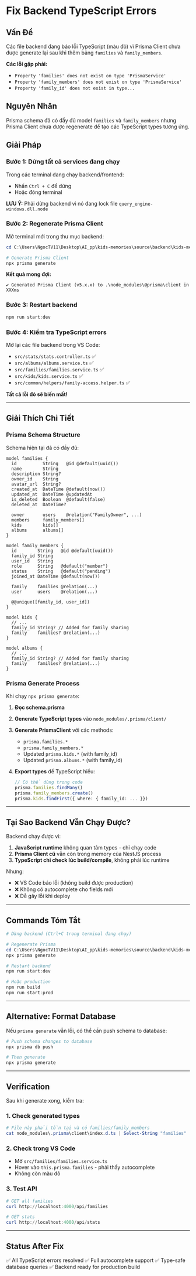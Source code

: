 # Fix Backend TypeScript Errors

## Vấn Đề

Các file backend đang báo lỗi TypeScript (màu đỏ) vì Prisma Client chưa được generate lại sau khi thêm bảng `families` và `family_members`.

**Các lỗi gặp phải:**
- `Property 'families' does not exist on type 'PrismaService'`
- `Property 'family_members' does not exist on type 'PrismaService'`
- `Property 'family_id' does not exist in type...`

## Nguyên Nhân

Prisma schema đã có đầy đủ model `families` và `family_members` nhưng Prisma Client chưa được regenerate để tạo các TypeScript types tương ứng.

## Giải Pháp

### Bước 1: Dừng tất cả services đang chạy

Trong các terminal đang chạy backend/frontend:
- Nhấn `Ctrl + C` để dừng
- Hoặc đóng terminal

**LƯU Ý:** Phải dừng backend vì nó đang lock file `query_engine-windows.dll.node`

### Bước 2: Regenerate Prisma Client

Mở terminal mới trong thư mục backend:

```powershell
cd C:\Users\NgocTV11\Desktop\AI_pp\kids-memories\source\backend\kids-memories-api

# Generate Prisma Client
npx prisma generate
```

**Kết quả mong đợi:**
```
✔ Generated Prisma Client (v5.x.x) to .\node_modules\@prisma\client in XXXms
```

### Bước 3: Restart backend

```powershell
npm run start:dev
```

### Bước 4: Kiểm tra TypeScript errors

Mở lại các file backend trong VS Code:
- `src/stats/stats.controller.ts` ✅
- `src/albums/albums.service.ts` ✅
- `src/families/families.service.ts` ✅
- `src/kids/kids.service.ts` ✅
- `src/common/helpers/family-access.helper.ts` ✅

**Tất cả lỗi đỏ sẽ biến mất!**

---

## Giải Thích Chi Tiết

### Prisma Schema Structure

Schema hiện tại đã có đầy đủ:

```prisma
model families {
  id          String   @id @default(uuid())
  name        String
  description String?
  owner_id    String
  avatar_url  String?
  created_at  DateTime @default(now())
  updated_at  DateTime @updatedAt
  is_deleted  Boolean  @default(false)
  deleted_at  DateTime?
  
  owner       users    @relation("FamilyOwner", ...)
  members     family_members[]
  kids        kids[]
  albums      albums[]
}

model family_members {
  id        String   @id @default(uuid())
  family_id String
  user_id   String
  role      String   @default("member")
  status    String   @default("pending")
  joined_at DateTime @default(now())
  
  family    families @relation(...)
  user      users    @relation(...)
  
  @@unique([family_id, user_id])
}

model kids {
  // ...
  family_id String? // Added for family sharing
  family    families? @relation(...)
}

model albums {
  // ...
  family_id String? // Added for family sharing
  family    families? @relation(...)
}
```

### Prisma Generate Process

Khi chạy `npx prisma generate`:

1. **Đọc schema.prisma**
2. **Generate TypeScript types** vào `node_modules/.prisma/client/`
3. **Generate PrismaClient** với các methods:
   - `prisma.families.*`
   - `prisma.family_members.*`
   - Updated `prisma.kids.*` (with family_id)
   - Updated `prisma.albums.*` (with family_id)

4. **Export types** để TypeScript hiểu:
   ```typescript
   // Có thể dùng trong code
   prisma.families.findMany()
   prisma.family_members.create()
   prisma.kids.findFirst({ where: { family_id: ... }})
   ```

---

## Tại Sao Backend Vẫn Chạy Được?

Backend chạy được vì:
1. **JavaScript runtime** không quan tâm types - chỉ chạy code
2. **Prisma Client cũ** vẫn còn trong memory của NestJS process
3. **TypeScript chỉ check lúc build/compile**, không phải lúc runtime

Nhưng:
- ❌ VS Code báo lỗi (không build được production)
- ❌ Không có autocomplete cho fields mới
- ❌ Dễ gây lỗi khi deploy

---

## Commands Tóm Tắt

```powershell
# Dừng backend (Ctrl+C trong terminal đang chạy)

# Regenerate Prisma
cd C:\Users\NgocTV11\Desktop\AI_pp\kids-memories\source\backend\kids-memories-api
npx prisma generate

# Restart backend
npm run start:dev

# Hoặc production
npm run build
npm run start:prod
```

---

## Alternative: Format Database

Nếu `prisma generate` vẫn lỗi, có thể cần push schema to database:

```powershell
# Push schema changes to database
npx prisma db push

# Then generate
npx prisma generate
```

---

## Verification

Sau khi generate xong, kiểm tra:

### 1. Check generated types
```powershell
# File này phải tồn tại và có families/family_members
cat node_modules\.prisma\client\index.d.ts | Select-String "families"
```

### 2. Check trong VS Code
- Mở `src/families/families.service.ts`
- Hover vào `this.prisma.families` - phải thấy autocomplete
- Không còn màu đỏ

### 3. Test API
```powershell
# GET all families
curl http://localhost:4000/api/families

# GET stats
curl http://localhost:4000/api/stats
```

---

## Status After Fix

✅ All TypeScript errors resolved
✅ Full autocomplete support
✅ Type-safe database queries
✅ Backend ready for production build

